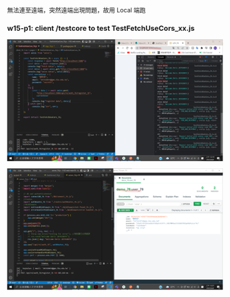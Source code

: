 無法連至遠端，突然遠端出現問題，故用 Local 端跑

### w15-p1: client /testcore to test TestFetchUseCors_xx.js

![](./p1-1.png)

![](./p1-2.png)
